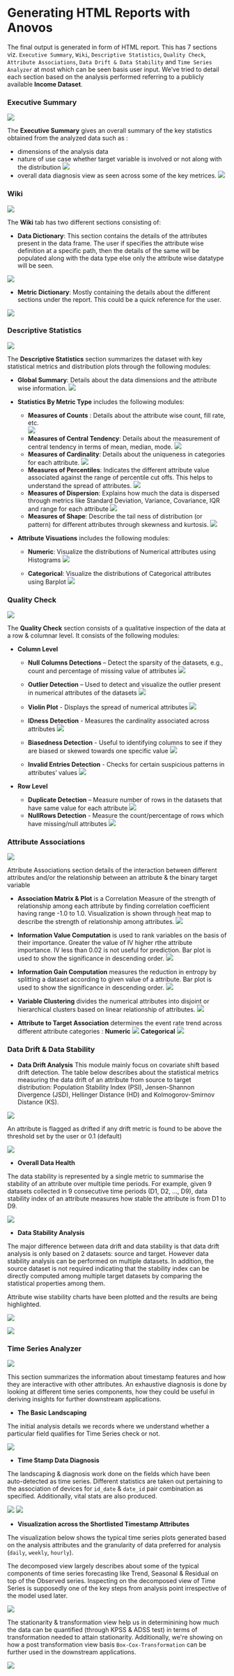 # Generating HTML Reports with Anovos

The final output is generated in form of HTML report. This has 7 sections viz. `Executive Summary`, `Wiki`, `Descriptive Statistics`, `Quality Check`, `Attribute Associations`, `Data Drift & Data Stability` and `Time Series Analyzer` at most which can be seen basis user input. We’ve tried to detail each section based on the analysis performed referring to a publicly available **Income Dataset**.


### Executive Summary

![](https://raw.githubusercontent.com/anovos/anovos-docs/main/docs/assets/html-reports/executive-report-1.png)

The **Executive Summary** gives an overall summary of the key statistics obtained from the analyzed data such as :
- dimensions of the analysis data
- nature of use case whether target variable is involved or not along with the distribution
![](https://raw.githubusercontent.com/anovos/anovos-docs/main/docs/assets/html-reports/executive-report-2.png)
- overall data diagnosis view as seen across some of the key metrices.
![](https://raw.githubusercontent.com/anovos/anovos-docs/main/docs/assets/html-reports/executive-report-3.png)

### Wiki

![](https://raw.githubusercontent.com/anovos/anovos-docs/main/docs/assets/html-reports/wiki-1.png)

The **Wiki** tab has two different sections consisting of:

- **Data Dictionary**: This section contains the details of the attributes present in the data frame. The user if specifies the attribute wise definition at a specific path, then the details of the same will be populated along with the data type else only the attribute wise datatype will be seen.

![](https://raw.githubusercontent.com/anovos/anovos-docs/main/docs/assets/html-reports/wiki-2.png)

- **Metric Dictionary**: Mostly containing the details about the different sections under the report. This could be a quick reference for the user.

![](https://raw.githubusercontent.com/anovos/anovos-docs/main/docs/assets/html-reports/wiki-3.png)

### Descriptive Statistics

![](https://raw.githubusercontent.com/anovos/anovos-docs/main/docs/assets/html-reports/descriptive-statistics-1.png)

The **Descriptive Statistics** section summarizes the dataset with key statistical metrics and distribution plots through the following modules:

- **Global Summary**: Details about the data dimensions and the attribute wise information. 
![](https://raw.githubusercontent.com/anovos/anovos-docs/main/docs/assets/html-reports/descriptive-statistics-2.png)

- **Statistics By Metric Type** includes the following modules:
    - **Measures of Counts** : Details about the attribute wise count, fill rate, etc.   
    ![](https://raw.githubusercontent.com/anovos/anovos-docs/main/docs/assets/html-reports/descriptive-statistics-3.png)
    - **Measures of Central Tendency**: Details about the measurement of central tendency in terms of mean, median, mode.
    ![](https://raw.githubusercontent.com/anovos/anovos-docs/main/docs/assets/html-reports/descriptive-statistics-4.png)
    - **Measures of Cardinality**: Details about the uniqueness in categories for each attribute.
    ![](https://raw.githubusercontent.com/anovos/anovos-docs/main/docs/assets/html-reports/descriptive-statistics-5.png)
    - **Measures of Percentiles**: Indicates the different attribute value associated against the range of percentile cut offs. This helps to understand the spread of attributes. 
    ![](https://raw.githubusercontent.com/anovos/anovos-docs/main/docs/assets/html-reports/descriptive-statistics-6.png)
    - **Measures of Dispersion**:  Explains how much the data is dispersed through metrics like Standard Deviation, Variance, Covariance, IQR and range for each attribute
    ![](https://raw.githubusercontent.com/anovos/anovos-docs/main/docs/assets/html-reports/descriptive-statistics-7.png)
    - **Measures of Shape**: Describe the tail ness of distribution (or pattern) for different attributes through skewness and kurtosis.
    ![](https://raw.githubusercontent.com/anovos/anovos-docs/main/docs/assets/html-reports/descriptive-statistics-8.png)

- **Attribute Visuations** includes the following modules:
    - **Numeric**: Visualize the distributions of Numerical attributes using Histograms
    ![](https://raw.githubusercontent.com/anovos/anovos-docs/main/docs/assets/html-reports/attribute-visualization-1.png)

    - **Categorical**: Visualize the distributions of Categorical attributes using Barplot
    ![](https://raw.githubusercontent.com/anovos/anovos-docs/main/docs/assets/html-reports/attribute-visualization-2.png)

### Quality Check 

![](https://raw.githubusercontent.com/anovos/anovos-docs/main/docs/assets/html-reports/quality-check-1.png)

The **Quality Check** section consists of a qualitative inspection of the data at a row & columnar level. It consists of the following modules:

- **Column Level**
    - **Null Columns Detections** – Detect the sparsity of the datasets, e.g., count and percentage of missing value of attributes
    ![](https://raw.githubusercontent.com/anovos/anovos-docs/main/docs/assets/html-reports/quality-check-2.png)

    - **Outlier Detection** – Used to detect and visualize the outlier present in numerical attributes of the datasets
    ![](https://raw.githubusercontent.com/anovos/anovos-docs/main/docs/assets/html-reports/quality-check-3.png)

    - **Violin Plot** - Displays the spread of numerical attributes
    ![](https://raw.githubusercontent.com/anovos/anovos-docs/main/docs/assets/html-reports/quality-check-4.png)

    - **IDness Detection** - Measures the cardinality associated across attributes
    ![](https://raw.githubusercontent.com/anovos/anovos-docs/main/docs/assets/html-reports/quality-check-5.png)

    - **Biasedness Detection** - Useful to identifying columns to see if they are biased or skewed towards one specific value
    ![](https://raw.githubusercontent.com/anovos/anovos-docs/main/docs/assets/html-reports/quality-check-6.png)

    - **Invalid Entries Detection** - Checks for certain suspicious patterns in attributes’ values
    ![](https://raw.githubusercontent.com/anovos/anovos-docs/main/docs/assets/html-reports/quality-check-7.png)

- **Row Level**
    - **Duplicate Detection** – Measure number of rows in the datasets that have same value for each attribute
    ![](https://raw.githubusercontent.com/anovos/anovos-docs/main/docs/assets/html-reports/quality-check-8.png)
    - **NullRows Detection** - Measure the count/percentage of rows which have missing/null attributes
    ![](https://raw.githubusercontent.com/anovos/anovos-docs/main/docs/assets/html-reports/quality-check-9.png)

### Attribute Associations

![](https://raw.githubusercontent.com/anovos/anovos-docs/main/docs/assets/html-reports/attribute-association-1.png)

Attribute Associations section details of the interaction between different attributes and/or the relationship between an attribute & the binary target variable

- **Association Matrix & Plot** is a Correlation Measure of the strength of relationship among each attribute by finding correlation coefficient having range -1.0 to 1.0. Visualization is shown through heat map to describe the strength of relationship among attributes.
![](https://raw.githubusercontent.com/anovos/anovos-docs/main/docs/assets/html-reports/attribute-association-2.png)

- **Information Value Computation** is used to rank variables on the basis of their importance. Greater the value of IV higher rthe attribute importance. IV less than 0.02 is not useful for prediction. Bar plot is used to show the significance in descending order.
![](https://raw.githubusercontent.com/anovos/anovos-docs/main/docs/assets/html-reports/attribute-association-3.png)

- **Information Gain Computation** measures the reduction in entropy by splitting a dataset according to given value of a attribute. Bar plot is used to show the significance in descending order.
![](https://raw.githubusercontent.com/anovos/anovos-docs/main/docs/assets/html-reports/attribute-association-4.png)

- **Variable Clustering** divides the numerical attributes into disjoint or hierarchical clusters based on linear relationship of attributes. 
![](https://raw.githubusercontent.com/anovos/anovos-docs/main/docs/assets/html-reports/attribute-association-5.png)

- **Attribute to Target Association** determines the event rate trend across different attribute categories :
    **Numeric**
    ![](https://raw.githubusercontent.com/anovos/anovos-docs/main/docs/assets/html-reports/attribute-association-6.png)
    **Categorical**
    ![](https://raw.githubusercontent.com/anovos/anovos-docs/main/docs/assets/html-reports/attribute-association-7.png)

### Data Drift & Data Stability

- **Data Drift Analysis** This module mainly focus on covariate shift based drift detection. The table below describes about the statistical metrics measuring the data drift of an attribute from source to target distribution: Population Stability Index (PSI), Jensen-Shannon Divergence (JSD), Hellinger Distance (HD) and Kolmogorov-Smirnov Distance (KS).

![](https://raw.githubusercontent.com/anovos/anovos-docs/main/docs/assets/html-reports/data-drift-analytics-1.png)

An attribute is flagged as drifted if any drift metric is found to be above the threshold set by the user or 0.1 (default)

![](https://raw.githubusercontent.com/anovos/anovos-docs/main/docs/assets/html-reports/data-drift-analytics-2.png)

- **Overall Data Health**

The data stability is represented by a single metric to summarise the stability of an attribute over multiple time periods. For example, given 9 datasets collected in 9 consecutive time periods (D1, D2, …, D9), data stability index of an attribute measures how stable the attribute is from D1 to D9.

![](https://raw.githubusercontent.com/anovos/anovos-docs/main/docs/assets/html-reports/data-drift-analytics-3.png)

- **Data Stability Analysis**

The major difference between data drift and data stability is that data drift analysis is only based on 2 datasets: source and target. However data stability analysis can be performed on multiple datasets. In addition, the source dataset is not required indicating that the stability index can be directly computed among multiple target datasets by comparing the statistical properties among them. 

Attribute wise stability charts have been plotted and the results are being highlighted.

![](https://raw.githubusercontent.com/anovos/anovos-docs/main/docs/assets/html-reports/data-drift-analytics-4.png)

![](https://raw.githubusercontent.com/anovos/anovos-docs/main/docs/assets/html-reports/data-drift-analytics-5.png)

### Time Series Analyzer

![](https://raw.githubusercontent.com/anovos/anovos-docs/main/docs/assets/html-reports/time-series-1.png)

This section summarizes the information about timestamp features and how they are interactive with other attributes. An exhaustive diagnosis is done by looking at different time series components, how they could be useful in deriving insights for further downstream applications.

- **The Basic Landscaping**

The initial analysis details we records where we understand whether a particular field qualifies for Time Series check or not. 

![](https://raw.githubusercontent.com/anovos/anovos-docs/main/docs/assets/html-reports/time-series-2.png)

- **Time Stamp Data Diagnosis**

The landscaping & diagnosis work done on the fields which have been auto-detected as time series. Different statistics are taken out pertaining to the association of devices for `id_date` & `date_id` pair combination as specified. Additionally, vital stats are also produced. 

![](https://raw.githubusercontent.com/anovos/anovos-docs/main/docs/assets/html-reports/time-series-3.png)
![](https://raw.githubusercontent.com/anovos/anovos-docs/main/docs/assets/html-reports/time-series-4.png)

- **Visualization across the Shortlisted Timestamp Attributes**

The visualization below shows the typical time series plots generated based on the analysis attributes and the granularity of data preferred for analysis (`daily`, `weekly`, `hourly`). 

The decomposed view largely describes about some of the typical components of time series forecasting like Trend, Seasonal & Residual on top of the Observed series. Inspecting on the decomposed view of Time Series is supposedly one of the key steps from analysis point irrespective of the model used later.

![](https://raw.githubusercontent.com/anovos/anovos-docs/main/docs/assets/html-reports/time-series-5.png)

The stationarity & transformation view help us in determinining how much the data can be quantified (through KPSS & ADSS test) in terms of transformation needed to attain stationarity. Additionally, we're showing on how a post transformation view basis `Box-Cox-Transformation` can be further used in the downstream applications.

![](https://raw.githubusercontent.com/anovos/anovos-docs/main/docs/assets/html-reports/time-series-6.png)
